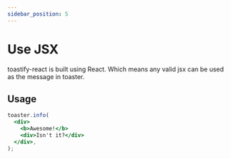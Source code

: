 ```yaml
---
sidebar_position: 5
---
```


# Use JSX

toastify-react is built using React. Which means any valid jsx can be used as the message in toaster.

## Usage

```jsx
toaster.info(
  <div>
    <b>Awesome!</b>
    <div>Isn't it?</div>
  </div>,
);
```
